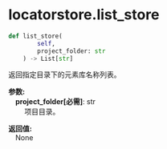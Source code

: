 
# locatorstore.list_store

```python
def list_store(
        self,
        project_folder: str
    ) -> List[str]
```  

返回指定目录下的元素库名称列表。

**参数:**  
    &emsp;**project_folder[必需]**: str     
        &emsp;&emsp; 项目目录。

**返回值:**  
    &emsp;None
